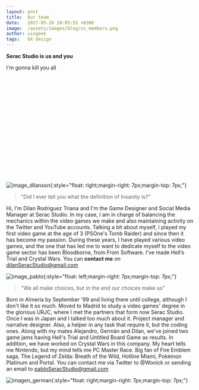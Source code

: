```yaml
---
layout: post
title:  Our team
date:   2017-05-26 10:05:55 +0300
image:  /assets/images/blog/ss_members.png
author: uixgeek
tags:   UX design
---
```




**Serac Studio is us and you**

I'm gonna kill you all

<br> </br>
<br> </br>
<br> </br>
<br> </br>
<br> </br>
<br> </br>
<br> </br>
<br> </br>

![image_dilanson](https://user-images.githubusercontent.com/45218480/101056530-5c49d180-358b-11eb-8e3f-59c503097169.png){:style="float: right;margin-right: 7px;margin-top: 7px;"} 
> "Did I ever tell you what the definition of Insanity is?"

Hi, I'm Dilan Rodríguez Triana and I'm the Game Designer and Social Media Manager at Serac Studio. In my case, I am in charge of balancing the mechanics within the video games we make and also maintaining activity on the Twitter and YouTube accounts. Talking a bit about myself, I played my first video game at the age of 3 (PSOne's Tomb Raider) and since then it has become my passion. During these years, I have played various video games, and the one that has led me to want to dedicate myself to the video game sector has been Bloodborne, from From Software. I've made Hell’s Trial and Crystal Wars. You can __contact me__ on dilanSeracStudio@gmail.com


![image_pablo](https://user-images.githubusercontent.com/72404272/101060400-aaf96a80-358f-11eb-9e17-d4963238b39e.png){:style="float: left;margin-right: 7px;margin-top: 7px;"}
> "We all make choices, but in the end our choices make us"

Born in Almería by September '99 and living there until college, although I don't like it so much. Moved to Madrid to study a video games' degree in the glorious URJC, where I met the partners that form now Serac Studio. Once I was in Japan and I talked too much about it. Project manager and narrative designer. Also, a helper in any task that require it, but the coding ones. Along with my mates Alejandro, Germán and Dilan, we've joined two game jams having Hell's Trial and Untitled Board Game as results. In addition, we have worked on Crystal Wars in this company. My heart tells me Nintendo, but my mind tells me PC Master Race. Big fan of Fire Emblem saga, The Legend of Zelda: Breath of the Wild, Hotline Miami, Pokémon Platinum and Portal. You can contact me via Twitter to @Wonick or sending an email to pabloSeracStudio@gmail.com

![imagen_german](https://user-images.githubusercontent.com/45218480/101056559-653aa300-358b-11eb-80e3-750a23e0523b.PNG){:style="float: right;margin-right: 7px;margin-top: 7px;"}

